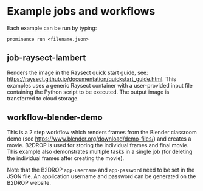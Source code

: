 # Example jobs and workflows
Each example can be run by typing:
```
prominence run <filename.json>
```

## job-raysect-lambert
Renders the image in the Raysect quick start guide, see: https://raysect.github.io/documentation/quickstart_guide.html. This examples uses a generic Raysect container with a user-provided input file containing the Python script to be executed. The output image is transferred to cloud storage.

## workflow-blender-demo
This is a 2 step workflow which renders frames from the Blender classroom demo (see https://www.blender.org/download/demo-files/) and creates a movie. B2DROP is used for storing the individual frames and final movie. This example also demonstrates multiple tasks in a single job (for deleting the individual frames after creating the movie).

Note that the B2DROP `app-username` and `app-password` need to be set in the JSON file. An application username and password can be generated on the B2DROP website.
